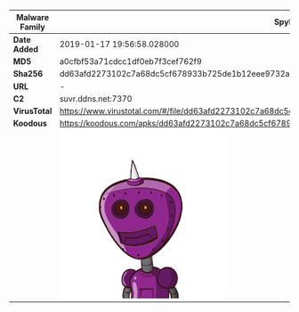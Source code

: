 | Malware Family | SpyNote                                                      |
| -------------- | ------------------------------------------------------------ |
| **Date Added** | 2019-01-17 19:56:58.028000                                                   |
| **MD5**        | a0cfbf53a71cdcc1df0eb7f3cef762f9                             |
| **Sha256**     | dd63afd2273102c7a68dc5cf678933b725de1b12eee9732ae044969afdd6caff |
| **URL**        | -                                                            |
| **C2**         | suvr.ddns.net:7370 |
| **VirusTotal** | https://www.virustotal.com/#/file/dd63afd2273102c7a68dc5cf678933b725de1b12eee9732ae044969afdd6caff/detection |
| **Koodous**    | https://koodous.com/apks/dd63afd2273102c7a68dc5cf678933b725de1b12eee9732ae044969afdd6caff |
|                | ![](../assets/dd63afd2273102c7a68dc5cf678933b725de1b12eee9732ae044969afdd6caff.png) |